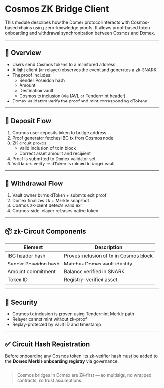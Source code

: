# Cosmos ZK Bridge Client

This module describes how the Domex protocol interacts with Cosmos-based chains using zero-knowledge proofs. It allows proof-based token onboarding and withdrawal synchronization between Cosmos and Domex.

---

## 🧠 Overview

- Users send Cosmos tokens to a monitored address
- A light client (or relayer) observes the event and generates a zk-SNARK
- The proof includes:
  - Sender Poseidon hash
  - Amount
  - Destination vault
  - Cosmos tx inclusion (via IAVL or Tendermint header)
- Domex validators verify the proof and mint corresponding dTokens

---

## 🔄 Deposit Flow

1. Cosmos user deposits token to bridge address
2. Proof generator fetches IBC tx from Cosmos node
3. ZK circuit proves:
   - Valid inclusion of tx in block
   - Correct asset amount and recipient
4. Proof is submitted to Domex validator set
5. Validators verify → dToken is minted in target vault

---

## 🔁 Withdrawal Flow

1. Vault owner burns dToken + submits exit proof
2. Domex finalizes zk + Merkle snapshot
3. Cosmos zk-client detects valid exit
4. Cosmos-side relayer releases native token

---

## 📦 zk-Circuit Components

| Element              | Description |
|----------------------|-------------|
| IBC header hash      | Proves inclusion of tx in Cosmos block |
| Sender Poseidon hash | Matches Domex vault identity           |
| Amount commitment    | Balance verified in SNARK              |
| Token ID             | Registry-verified asset                |

---

## 🔐 Security

- Cosmos tx inclusion is proven using Tendermint Merkle path
- Relayer cannot mint without zk-proof
- Replay-protected by vault ID and timestamp

---

## ✅ Circuit Hash Registration

Before onboarding any Cosmos token, its zk-verifier hash must be added to the **Domex Merkle onboarding registry** via governance.

---

> Cosmos bridges in Domex are ZK-first — no multisigs, no wrapped contracts, no trust assumptions.
